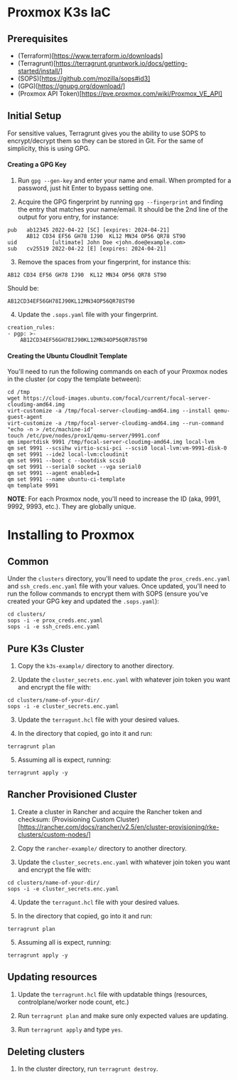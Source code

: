 # Proxmox K3s IaC

## Prerequisites

* (Terraform)[https://www.terraform.io/downloads]
* (Terragrunt)[https://terragrunt.gruntwork.io/docs/getting-started/install/]
* (SOPS)[https://github.com/mozilla/sops#id3]
* (GPG)[https://gnupg.org/download/]
* (Proxmox API Token)[https://pve.proxmox.com/wiki/Proxmox_VE_API]

## Initial Setup

For sensitive values, Terragrunt gives you the ability to use SOPS to encrypt/decrypt them so they can be stored in Git. For the same of simplicity, this is using GPG.

#### Creating a GPG Key

1. Run `gpg --gen-key` and enter your name and email. When prompted for a password, just hit Enter to bypass setting one.

2. Acquire the GPG fingerprint by running `gpg --fingerprint` and finding the entry that matches your name/email. It should be the 2nd line of the output for yoru entry, for instance:
  ```
  pub   ab12345 2022-04-22 [SC] [expires: 2024-04-21]
        AB12 CD34 EF56 GH78 IJ90  KL12 MN34 OP56 QR78 ST90
  uid           [ultimate] John Doe <john.doe@example.com>
  sub   cv25519 2022-04-22 [E] [expires: 2024-04-21]
  ```

3. Remove the spaces from your fingerprint, for instance this:
  ```
  AB12 CD34 EF56 GH78 IJ90  KL12 MN34 OP56 QR78 ST90
  ```
  Should be:
  ```
  AB12CD34EF56GH78IJ90KL12MN34OP56QR78ST90
  ```

4. Update the `.sops.yaml` file with your fingerprint.

  ```
  creation_rules:
  - pgp: >-
      AB12CD34EF56GH78IJ90KL12MN34OP56QR78ST90
  ```

#### Creating the Ubuntu CloudInit Template

You'll need to run the following commands on each of your Proxmox nodes in the cluster (or copy the template between):

```
cd /tmp
wget https://cloud-images.ubuntu.com/focal/current/focal-server-cloudimg-amd64.img
virt-customize -a /tmp/focal-server-cloudimg-amd64.img --install qemu-guest-agent
virt-customize -a /tmp/focal-server-cloudimg-amd64.img --run-command "echo -n > /etc/machine-id"
touch /etc/pve/nodes/prox1/qemu-server/9991.conf
qm importdisk 9991 /tmp/focal-server-cloudimg-amd64.img local-lvm
qm set 9991 --scsihw virtio-scsi-pci --scsi0 local-lvm:vm-9991-disk-0
qm set 9991 --ide2 local-lvm:cloudinit
qm set 9991 --boot c --bootdisk scsi0
qm set 9991 --serial0 socket --vga serial0
qm set 9991 --agent enabled=1
qm set 9991 --name ubuntu-ci-template
qm template 9991
```

**NOTE**: For each Proxmox node, you'll need to increase the ID (aka, 9991, 9992, 9993, etc.). They are globally unique.

# Installing to Proxmox

## Common

Under the `clusters` directory, you'll need to update the `prox_creds.enc.yaml` and `ssh_creds.enc.yaml` file with your values. Once updated, you'll need to run the follow commands to encrypt them with SOPS (ensure you've created your GPG key and updated the `.sops.yaml`):

```
cd clusters/
sops -i -e prox_creds.enc.yaml
sops -i -e ssh_creds.enc.yaml
```

## Pure K3s Cluster

1. Copy the `k3s-example/` directory to another directory.

2. Update the `cluster_secrets.enc.yaml` with whatever join token you want and encrypt the file with:

  ```
  cd clusters/name-of-your-dir/
  sops -i -e cluster_secrets.enc.yaml
  ```

3. Update the `terragunt.hcl` file with your desired values.

4. In the directory that copied, go into it and run:

  ```
  terragrunt plan
  ```

5. Assuming all is expect, running:

  ```
  terragrunt apply -y
  ```

## Rancher Provisioned Cluster

1. Create a cluster in Rancher and acquire the Rancher token and checksum: (Provisioning Custom Cluster)[https://rancher.com/docs/rancher/v2.5/en/cluster-provisioning/rke-clusters/custom-nodes/]

2. Copy the `rancher-example/` directory to another directory.

3. Update the `cluster_secrets.enc.yaml` with whatever join token you want and encrypt the file with:

  ```
  cd clusters/name-of-your-dir/
  sops -i -e cluster_secrets.enc.yaml
  ```

4. Update the `terragunt.hcl` file with your desired values.

5. In the directory that copied, go into it and run:

  ```
  terragrunt plan
  ```

5. Assuming all is expect, running:

  ```
  terragrunt apply -y
  ```

## Updating resources

1. Update the `terragrunt.hcl` file with updatable things (resources, controlplane/worker node count, etc.)

2. Run `terragrunt plan` and make sure only expected values are updating.

3. Run `terragrunt apply` and type `yes`.

## Deleting clusters

1. In the cluster directory, run `terragrunt destroy`.